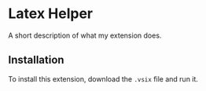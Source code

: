 # Latex Helper

A short description of what my extension does.

## Installation

To install this extension, download the `.vsix` file and run it.

